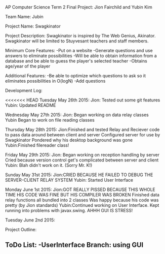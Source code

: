 AP Computer Science Term 2 Final Project: Jion Fairchild and Yubin Kim

Team Name: Jubin

Project Name: Swagkinator

Project Description: Swagkinator is inspired by The Web Genius, Akinator. Swagkinator will be limited to Stuyvesant teachers and staff members.

Minimum Core Features: -Put on a website -Generate questions and use answers to eliminate possibilities -Will be able to obtain information from a database and be able to guess the player's selected teacher -Obtains age/year of the player

Additional Features: -Be able to optimize which questions to ask so it eliminates possibilities in O(logN) -Add questions

Development Log:

<<<<<<< HEAD
Tuesday May 26th 2015: 
  Jion: Tested out some git features
  Yubin: Updated README

Wednesday May 27th 2015:
  Jion: Began working on data relay classes
  Yubin Began to work on file reading classes

Thursday May 28th 2015:
  Jion:Finished and tested Relay and Reciever code to pass data around between client and server
       Configured server for use by Swagkinator
       Pondered why his desktop background was gone
  Yubin:Finished filereader class!

Friday May 29th 2015: 
  Jion: Began working on reception handling by server
  	Cried because version control get's complicated between server and client
  Yubin: Blah didn't work on it. (Sorry Mr. K!)

Sunday May 31st 2015:
  Jion:CRIED BECAUSE HE FAILED TO DEBUG THE SERVER-CLIENT RELAY SYSTEM
  Yubin: Started User Interface

Monday June 1st 2015:
  Jion:GOT REALLY PISSED BECAUSE THIS WHOLE TIME HIS CODE WAS FINE BUT HIS COMPILER WAS BROKEN
       Finished data relay functions all bundled into 2 classes
       Was happy because his code was pretty (by Jion standards)
  Yubin:Continued working on User Interface. Kept running into problems with javax.swing. AHHH GUI IS STRESS! 

Tuesday June 2nd 2015: 

Project Outline: 




ToDo List: 
-UserInterface Branch: using GUI 
-

